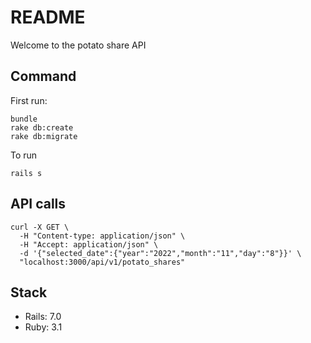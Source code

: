 # README

Welcome to the potato share API

## Command

First run:
```shell
bundle
rake db:create
rake db:migrate
```

To run
```shell
rails s
```
## API calls

```shell
curl -X GET \
  -H "Content-type: application/json" \
  -H "Accept: application/json" \
  -d '{"selected_date":{"year":"2022","month":"11","day":"8"}}' \
  "localhost:3000/api/v1/potato_shares"
```

## Stack

* Rails: 7.0
* Ruby: 3.1
